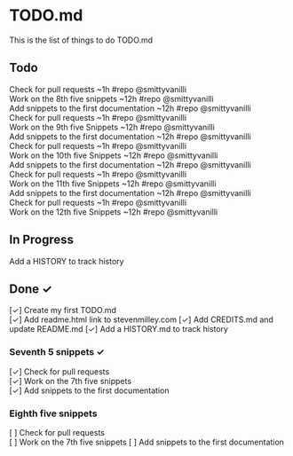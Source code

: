 # TODO.md

This is the list of things to do TODO.md

## Todo

Check for pull requests ~1h #repo @smittyvanilli  
Work on the 8th five snippets ~12h #repo @smittyvanilli  
Add snippets to the first documentation ~12h #repo @smittyvanilli  
Check for pull requests ~1h #repo @smittyvanilli  
Work on the 9th five Snippets ~12h #repo @smittyvanilli  
Add snippets to the first documentation ~12h #repo @smittyvanilli  
Check for pull requests ~1h #repo @smittyvanilli  
Work on the 10th five Snippets ~12h #repo @smittyvanilli  
Add snippets to the first documentation ~12h #repo @smittyvanilli  
Check for pull requests ~1h #repo @smittyvanilli  
Work on the 11th five Snippets ~12h #repo @smittyvanilli  
Add snippets to the first documentation ~12h #repo @smittyvanilli  
Check for pull requests ~1h #repo @smittyvanilli  
Work on the 12th five Snippets ~12h #repo @smittyvanilli  

## In Progress

Add a HISTORY to track history

## Done ✓

[✓] Create my first TODO.md  
[✓] Add readme.html link to stevenmilley.com
[✓] Add CREDITS.md and update README.md
[✓] Add a HISTORY.md to track history

### Seventh 5 snippets ✓
[✓] Check for pull requests  
[✓] Work on the 7th five snippets  
[✓] Add snippets to the first documentation  

### Eighth five snippets
[ ] Check for pull requests  
[ ] Work on the 7th five snippets
[ ] Add snippets to the first documentation  
